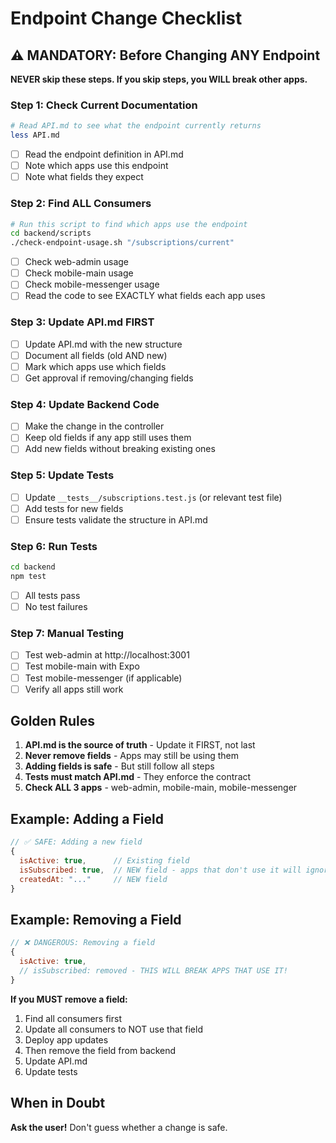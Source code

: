 # Endpoint Change Checklist

## ⚠️ MANDATORY: Before Changing ANY Endpoint

**NEVER skip these steps. If you skip steps, you WILL break other apps.**

### Step 1: Check Current Documentation
```bash
# Read API.md to see what the endpoint currently returns
less API.md
```
- [ ] Read the endpoint definition in API.md
- [ ] Note which apps use this endpoint
- [ ] Note what fields they expect

### Step 2: Find ALL Consumers
```bash
# Run this script to find which apps use the endpoint
cd backend/scripts
./check-endpoint-usage.sh "/subscriptions/current"
```
- [ ] Check web-admin usage
- [ ] Check mobile-main usage
- [ ] Check mobile-messenger usage
- [ ] Read the code to see EXACTLY what fields each app uses

### Step 3: Update API.md FIRST
- [ ] Update API.md with the new structure
- [ ] Document all fields (old AND new)
- [ ] Mark which apps use which fields
- [ ] Get approval if removing/changing fields

### Step 4: Update Backend Code
- [ ] Make the change in the controller
- [ ] Keep old fields if any app still uses them
- [ ] Add new fields without breaking existing ones

### Step 5: Update Tests
- [ ] Update `__tests__/subscriptions.test.js` (or relevant test file)
- [ ] Add tests for new fields
- [ ] Ensure tests validate the structure in API.md

### Step 6: Run Tests
```bash
cd backend
npm test
```
- [ ] All tests pass
- [ ] No test failures

### Step 7: Manual Testing
- [ ] Test web-admin at http://localhost:3001
- [ ] Test mobile-main with Expo
- [ ] Test mobile-messenger (if applicable)
- [ ] Verify all apps still work

## Golden Rules

1. **API.md is the source of truth** - Update it FIRST, not last
2. **Never remove fields** - Apps may still be using them
3. **Adding fields is safe** - But still follow all steps
4. **Tests must match API.md** - They enforce the contract
5. **Check ALL 3 apps** - web-admin, mobile-main, mobile-messenger

## Example: Adding a Field

```javascript
// ✅ SAFE: Adding a new field
{
  isActive: true,      // Existing field
  isSubscribed: true,  // NEW field - apps that don't use it will ignore it
  createdAt: "..."     // NEW field
}
```

## Example: Removing a Field

```javascript
// ❌ DANGEROUS: Removing a field
{
  isActive: true,
  // isSubscribed: removed - THIS WILL BREAK APPS THAT USE IT!
}
```

**If you MUST remove a field:**
1. Find all consumers first
2. Update all consumers to NOT use that field
3. Deploy app updates
4. Then remove the field from backend
5. Update API.md
6. Update tests

## When in Doubt

**Ask the user!** Don't guess whether a change is safe.
